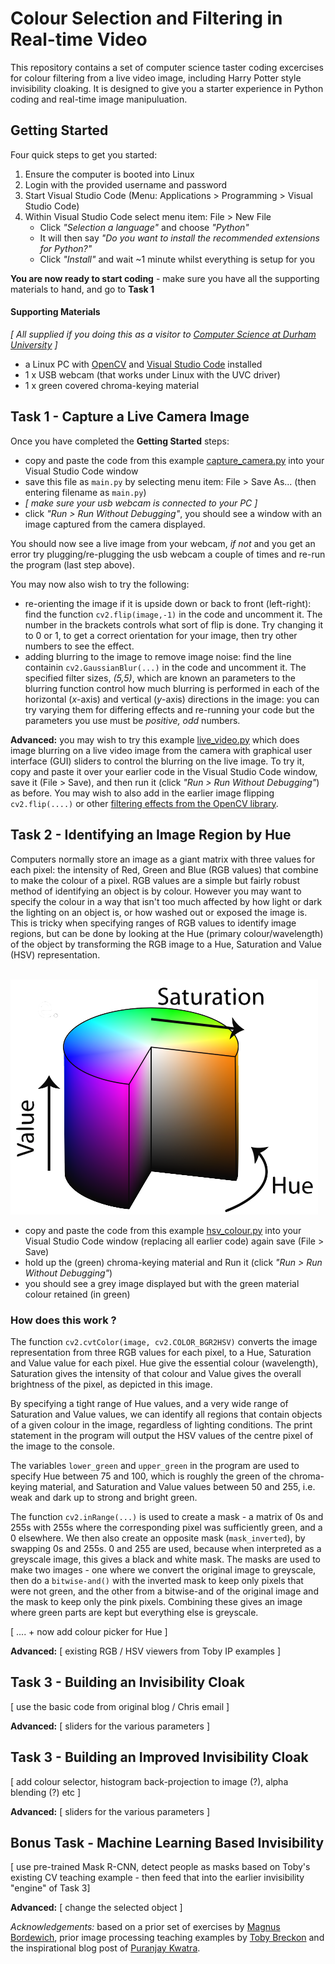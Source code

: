 # Colour Selection and Filtering in Real-time Video

This repository contains a set of computer science taster coding excercises for colour filtering from a live video image, including Harry Potter style invisibility cloaking. It is designed to give you a starter experience in Python coding and real-time image manipuluation.

## Getting Started

Four quick steps to get you started:

1. Ensure the computer is booted into Linux
2.  Login with the provided username and password
3.  Start Visual Studio Code (Menu: Applications > Programming > Visual Studio Code)
4.  Within Visual Studio Code select menu item: File > New File
    * Click _"Selection a language"_ and choose _"Python"_
    * It will then say _"Do you want to install the recommended extensions for Python?"_
    * Click _"Install"_ and wait ~1 minute whilst everything is setup for you

**You are now ready to start coding** - make sure you have all the supporting materials to hand, and go to **Task 1**

#### Supporting Materials

_[ All supplied if you doing this as a visitor to [Computer Science at Durham University](https://www.durham.ac.uk/departments/academic/computer-science/) ]_

- a Linux PC with [OpenCV](https://www.opencv.org) and [Visual Studio Code](https://code.visualstudio.com/) installed
- 1 x USB webcam (that works under Linux with the UVC driver)
- 1 x green covered chroma-keying material

## Task 1 - Capture a Live Camera Image

Once you have completed the **Getting Started** steps:

- copy and paste the code from this example [capture_camera.py](capture_camera.py) into your Visual Studio Code window
- save this file as ```main.py``` by selecting menu item: File > Save As... (then entering filename as ```main.py```)
- _[ make sure your usb webcam is connected to your PC ]_
- click _"Run > Run Without Debugging"_, you should see a window with an image captured from the camera displayed.

You should now see a live image from your webcam, _if not_ and you get an error try plugging/re-plugging the usb webcam a couple of times and re-run the program (last step above).

You may now also wish to try the following:

- re-orienting the image if it is upside down or back to front (left-right): find the function ```cv2.flip(image,-1)``` in the code and uncomment it. The number in the brackets controls what sort of flip is done. Try changing it to 0 or 1, to get a correct orientation for your image, then try other numbers to see the effect.
- adding blurring to the image to remove image noise: find the line containin ```cv2.GaussianBlur(...)``` in the code and uncomment it. The specified filter sizes, _(5,5)_, which are known an parameters to the blurring function control how much blurring is performed in each of the horizontal (_x_-axis) and vertical (_y_-axis) directions in the image: you can try varying them for differing effects and re-running your code but the parameters you use must be _positive, odd_ numbers.

**Advanced:** you may wish to try this example [live_video.py](live_video.py) which does image blurring on a live video image from the camera with graphical user interface (GUI) sliders to control the blurring on the live image. To try it, copy and paste it over your earlier code in the Visual Studio Code window, save it (File > Save), and then run it (click _"Run > Run Without Debugging"_) as before. You may wish to also add in the earlier image flipping ```cv2.flip(....)``` or other [filtering effects from the OpenCV library](https://docs.opencv.org/4.x/d2/d96/tutorial_py_table_of_contents_imgproc.html).


## Task 2 - Identifying an Image Region by Hue

Computers normally store an image as a giant matrix with three values for each pixel: the intensity of Red, Green and Blue (RGB values) that combine to make the colour of a pixel. RGB values are a simple but fairly robust method of identifying an object is by colour. However you may want to specify the colour in a way that isn't too much affected by how light or dark the lighting on an object is, or how washed out or exposed the image is. This is tricky when specifying ranges of RGB values to identify image regions, but can be done by looking at the Hue (primary colour/wavelength) of the object by transforming the RGB image to a Hue, Saturation and Value (HSV) representation.

&nbsp;&nbsp;&nbsp;&nbsp;&nbsp;&nbsp;&nbsp;![HSV Diagram](img/HSV.png)

- copy and paste the code from this example [hsv_colour.py](hsv_colour.py) into your Visual Studio Code window (replacing all earlier code) again save (File > Save)
- hold up the (green) chroma-keying material and Run it (click _"Run > Run Without Debugging"_)
- you should see a grey image displayed but with the green material colour retained (in green)

### How does this work ?

The function ```cv2.cvtColor(image, cv2.COLOR_BGR2HSV)``` converts the image representation from three RGB values for each pixel, to a Hue, Saturation and Value value for each pixel. Hue give the essential colour (wavelength), Saturation gives the intensity of that colour and Value gives the overall brightness of the pixel, as depicted in this image.

By specifying a tight range of Hue values, and a very wide range of Saturation and Value values, we can identify all regions that contain objects of a given colour in the image, regardless of lighting conditions. The print statement in the program will output the HSV values of the centre pixel of the image to the console.

The variables ```lower_green``` and ```upper_green``` in the program are used to specify Hue between 75 and 100, which is roughly the green of the chroma-keying material, and Saturation and Value values between 50 and 255, i.e. weak and dark up to strong and bright green.

The function ```cv2.inRange(...)``` is used to create a mask - a matrix of 0s and 255s with 255s where the corresponding pixel was sufficiently green, and a 0 elsewhere. We then also create an opposite mask (```mask_inverted```), by swapping 0s and 255s. 0 and 255 are used, because when interpreted as a greyscale image, this gives a black and white mask. The masks are used to make two images - one where we convert the original image to greyscale, then do a ```bitwise-and()``` with the inverted mask to keep only pixels that were not green, and the other from a bitwise-and of the original image and the mask to keep only the pink pixels. Combining these gives an image where green parts are kept but everything else is greyscale.

[ .... + now add colour picker for Hue ]

**Advanced:** [ existing RGB  / HSV viewers from Toby IP examples ]

## Task 3 - Building an Invisibility Cloak

[ use the basic code from original blog / Chris email ]

**Advanced:** [ sliders for the various parameters ]

## Task 3 - Building an Improved Invisibility Cloak

[ add colour selector, histogram back-projection to image (?), alpha blending (?) etc ]

**Advanced:** [ sliders for the various parameters ]

## Bonus Task - Machine Learning Based Invisibility

[ use pre-trained Mask R-CNN, detect people as masks based on Toby's existing CV teaching example - then feed that into the earlier invisibility "engine" of Task 3]

**Advanced:** [ change the selected object ]

*Acknowledgements:* based on a prior set of exercises by [Magnus Bordewich](https://github.com/MagnusBordewich/ObjectTracking/), prior image processing teaching examples by [Toby Breckon](https://github.com/tobybreckon/python-examples-ip/) and the inspirational blog post of [Puranjay Kwatra](https://www.analyticsvidhya.com/blog/2021/07/harry-potters-invisible-cloak-using-opencv-python/).
